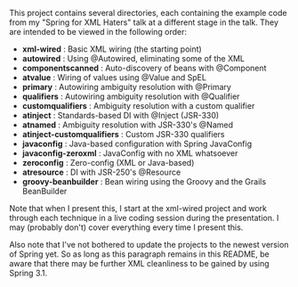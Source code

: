 This project contains several directories, each containing the example code from my "Spring for XML Haters" talk at a different stage in the talk. They are intended to be viewed in the following order:

* **xml-wired**                  :  Basic XML wiring (the starting point)
* **autowired**                  :  Using @Autowired, eliminating some of the XML
* **componentscanned**           :  Auto-discovery of beans with @Component
* **atvalue**                    :  Wiring of values using @Value and SpEL
* **primary**                    :  Autowiring ambiguity resolution with @Primary
* **qualifiers**                 :  Autowiring ambiguity resolution with @Qualifier
* **customqualifiers**           :  Ambiguity resolution with a custom qualifier
* **atinject**                   :  Standards-based DI with @Inject (JSR-330)
* **atnamed**                    :  Ambiguity resolution with JSR-330's @Named
* **atinject-customqualifiers**  :  Custom JSR-330 qualifiers
* **javaconfig**                 :  Java-based configuration with Spring JavaConfig
* **javaconfig-zeroxml**         :  JavaConfig with no XML whatsoever
* **zeroconfig**                 :  Zero-config (XML or Java-based)
* **atresource**                 :  DI with JSR-250's @Resource
* **groovy-beanbuilder**         :  Bean wiring using the Groovy and the Grails BeanBuilder


Note that when I present this, I start at the xml-wired project and work through each technique in a live coding session during the presentation. I may (probably don't) cover everything every time I present this.

Also note that I've not bothered to update the projects to the newest version of Spring yet. So as long as this paragraph remains in this README, be aware that there may be further XML cleanliness to be gained by using Spring 3.1.
